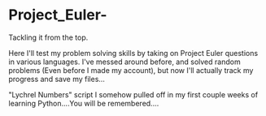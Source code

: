 # Project_Euler-
Tackling it from the top. 

Here I'll test my problem solving skills by taking on Project Euler questions in various languages. 
I've messed around before, and solved random problems (Even before I made my account), but now I'll actually track my progress and save my files...

"Lychrel Numbers" script I somehow pulled off in my first couple weeks of learning Python....You will be remembered....

